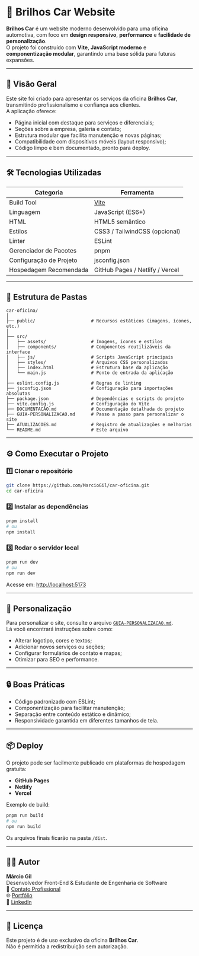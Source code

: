 # 🧰 Brilhos Car Website

**Brilhos Car** é um website moderno desenvolvido para uma oficina automotiva, com foco em **design responsivo**, **performance** e **facilidade de personalização**.  
O projeto foi construído com **Vite**, **JavaScript moderno** e **componentização modular**, garantindo uma base sólida para futuras expansões.

---

## 🚀 Visão Geral

Este site foi criado para apresentar os serviços da oficina **Brilhos Car**, transmitindo profissionalismo e confiança aos clientes.  
A aplicação oferece:

- Página inicial com destaque para serviços e diferenciais;  
- Seções sobre a empresa, galeria e contato;  
- Estrutura modular que facilita manutenção e novas páginas;  
- Compatibilidade com dispositivos móveis (layout responsivo);  
- Código limpo e bem documentado, pronto para deploy.

---

## 🛠️ Tecnologias Utilizadas

| Categoria | Ferramenta |
|------------|------------|
| Build Tool | [Vite](https://vitejs.dev/) |
| Linguagem | JavaScript (ES6+) |
| HTML | HTML5 semântico |
| Estilos | CSS3 / TailwindCSS (opcional) |
| Linter | ESLint |
| Gerenciador de Pacotes | pnpm |
| Configuração de Projeto | jsconfig.json |
| Hospedagem Recomendada | GitHub Pages / Netlify / Vercel |

---

## 📂 Estrutura de Pastas

```
car-oficina/
│
├── public/                     # Recursos estáticos (imagens, ícones, etc.)
│
├── src/
│   ├── assets/                 # Imagens, ícones e estilos
│   ├── components/             # Componentes reutilizáveis da interface
│   ├── js/                     # Scripts JavaScript principais
│   ├── styles/                 # Arquivos CSS personalizados
│   ├── index.html              # Estrutura base da aplicação
│   └── main.js                 # Ponto de entrada da aplicação
│
├── eslint.config.js            # Regras de linting
├── jsconfig.json               # Configuração para importações absolutas
├── package.json                # Dependências e scripts do projeto
├── vite.config.js              # Configuração do Vite
├── DOCUMENTACAO.md             # Documentação detalhada do projeto
├── GUIA-PERSONALIZACAO.md      # Passo a passo para personalizar o site
├── ATUALIZACOES.md             # Registro de atualizações e melhorias
└── README.md                   # Este arquivo
```

---

## ⚙️ Como Executar o Projeto

### 1️⃣ Clonar o repositório

```bash
git clone https://github.com/MarcioGil/car-oficina.git
cd car-oficina
```

### 2️⃣ Instalar as dependências

```bash
pnpm install
# ou
npm install
```

### 3️⃣ Rodar o servidor local

```bash
pnpm run dev
# ou
npm run dev
```

Acesse em: [http://localhost:5173](http://localhost:5173)

---

## 🧩 Personalização

Para personalizar o site, consulte o arquivo [`GUIA-PERSONALIZACAO.md`](./GUIA-PERSONALIZACAO.md).  
Lá você encontrará instruções sobre como:

- Alterar logotipo, cores e textos;  
- Adicionar novos serviços ou seções;  
- Configurar formulários de contato e mapas;  
- Otimizar para SEO e performance.

---

## 🔒 Boas Práticas

- Código padronizado com ESLint;  
- Componentização para facilitar manutenção;  
- Separação entre conteúdo estático e dinâmico;  
- Responsividade garantida em diferentes tamanhos de tela.

---

## 📦 Deploy

O projeto pode ser facilmente publicado em plataformas de hospedagem gratuita:

- **GitHub Pages**
- **Netlify**
- **Vercel**

Exemplo de build:

```bash
pnpm run build
# ou
npm run build
```

Os arquivos finais ficarão na pasta `/dist`.

---

## 👨‍💻 Autor

**Márcio Gil**  
Desenvolvedor Front-End & Estudante de Engenharia de Software  
📧 [Contato Profissional](mailto:marciogil.dev@gmail.com)  
🌐 [Portfólio](https://marciogil.github.io/meu-portfolio_profissional/)  
💼 [LinkedIn](https://www.linkedin.com/in/marciogil/)

---

## 🧾 Licença

Este projeto é de uso exclusivo da oficina **Brilhos Car**.  
Não é permitida a redistribuição sem autorização.
